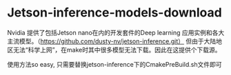 # Jetson-inference-models-download
Nvidia 提供了包括Jetson nano在内的开发套件的Deep learning 应用实例和各大主流模型。（https://github.com/dusty-nv/jetson-inference.git）
但由于大陆地区无法“科学上网”，在make时其中很多模型无法下载。因此在这提供个下载源。

使用方法so easy, 只需要替换jetson-inference下的CmakePreBuild.sh文件即可
